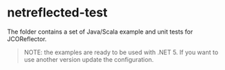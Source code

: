 # netreflected-test

The folder contains a set of Java/Scala example and unit tests for JCOReflector.

> NOTE: the examples are ready to be used with .NET 5. If you want to use another version update the configuration.

